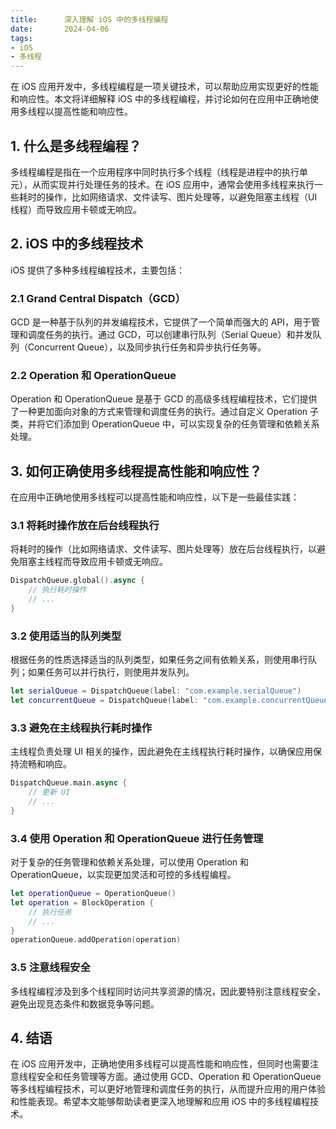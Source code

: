 ```yaml
---
title:      深入理解 iOS 中的多线程编程
date:       2024-04-06
tags:
- iOS
- 多线程
--- 
```



在 iOS 应用开发中，多线程编程是一项关键技术，可以帮助应用实现更好的性能和响应性。本文将详细解释 iOS 中的多线程编程，并讨论如何在应用中正确地使用多线程以提高性能和响应性。

## 1. 什么是多线程编程？

多线程编程是指在一个应用程序中同时执行多个线程（线程是进程中的执行单元），从而实现并行处理任务的技术。在 iOS 应用中，通常会使用多线程来执行一些耗时的操作，比如网络请求、文件读写、图片处理等，以避免阻塞主线程（UI 线程）而导致应用卡顿或无响应。

## 2. iOS 中的多线程技术

iOS 提供了多种多线程编程技术，主要包括：

### 2.1 Grand Central Dispatch（GCD）

GCD 是一种基于队列的并发编程技术，它提供了一个简单而强大的 API，用于管理和调度任务的执行。通过 GCD，可以创建串行队列（Serial Queue）和并发队列（Concurrent Queue），以及同步执行任务和异步执行任务等。

### 2.2 Operation 和 OperationQueue

Operation 和 OperationQueue 是基于 GCD 的高级多线程编程技术，它们提供了一种更加面向对象的方式来管理和调度任务的执行。通过自定义 Operation 子类，并将它们添加到 OperationQueue 中，可以实现复杂的任务管理和依赖关系处理。

## 3. 如何正确使用多线程提高性能和响应性？

在应用中正确地使用多线程可以提高性能和响应性，以下是一些最佳实践：

### 3.1 将耗时操作放在后台线程执行

将耗时的操作（比如网络请求、文件读写、图片处理等）放在后台线程执行，以避免阻塞主线程而导致应用卡顿或无响应。

```swift
DispatchQueue.global().async {
    // 执行耗时操作
    // ...
}
```

### 3.2 使用适当的队列类型

根据任务的性质选择适当的队列类型，如果任务之间有依赖关系，则使用串行队列；如果任务可以并行执行，则使用并发队列。

```swift
let serialQueue = DispatchQueue(label: "com.example.serialQueue")
let concurrentQueue = DispatchQueue(label: "com.example.concurrentQueue", attributes: .concurrent)
```

### 3.3 避免在主线程执行耗时操作

主线程负责处理 UI 相关的操作，因此避免在主线程执行耗时操作，以确保应用保持流畅和响应。

```swift
DispatchQueue.main.async {
    // 更新 UI
    // ...
}
```

### 3.4 使用 Operation 和 OperationQueue 进行任务管理

对于复杂的任务管理和依赖关系处理，可以使用 Operation 和 OperationQueue，以实现更加灵活和可控的多线程编程。

```swift
let operationQueue = OperationQueue()
let operation = BlockOperation {
    // 执行任务
    // ...
}
operationQueue.addOperation(operation)
```

### 3.5 注意线程安全

多线程编程涉及到多个线程同时访问共享资源的情况，因此要特别注意线程安全，避免出现竞态条件和数据竞争等问题。

## 4. 结语

在 iOS 应用开发中，正确地使用多线程可以提高性能和响应性，但同时也需要注意线程安全和任务管理等方面。通过使用 GCD、Operation 和 OperationQueue 等多线程编程技术，可以更好地管理和调度任务的执行，从而提升应用的用户体验和性能表现。希望本文能够帮助读者更深入地理解和应用 iOS 中的多线程编程技术。